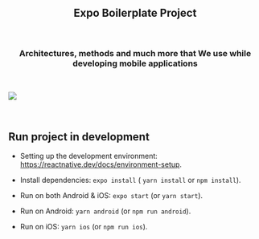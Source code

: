 <h2 align="center">Expo Boilerplate Project</h2>

<br>

<h3 align="center">Architectures, methods and much more that We use while developing mobile applications</h3>

<br>


![](https://i.hizliresim.com/12q7jh2.gif)


<br>

## Run project in development

- Setting up the development environment: https://reactnative.dev/docs/environment-setup.

- Install dependencies: `expo install` ( `yarn install` or `npm install`).
 
- Run on both Android & iOS: `expo start` (or `yarn start`).

- Run on Android: `yarn android` (or `npm run android`).

- Run on iOS: `yarn ios` (or `npm run ios`).
